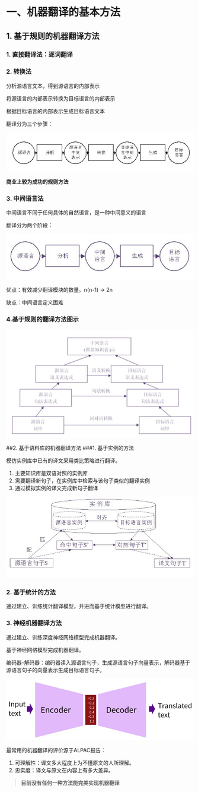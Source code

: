# 一、机器翻译的基本方法

## 1. 基于规则的机器翻译方法
### 1. 直接翻译法：逐词翻译<br>

### 2. 转换法<br>

分析源语言文本，得到源语言的内部表示

将源语言的内部表示转换为目标语言的内部表示

根据目标语言的内部表示生成目标语言文本

翻译分为三个步骤：

![first2](img/first2.jpg)

**商业上较为成功的规则方法**

### 3. 中间语言法
中间语言不同于任何具体的自然语言，是一种中间意义的语言<br>

翻译分为两个阶段：

![first1](img/first1.jpg)

优点：有效减少翻译模块的数量。n(n-1) -> 2n

缺点：中间语言定义困难

### 4.基于规则的翻译方法图示

![first3](img/first3.jpg)

##2. 基于语料库的机器翻译方法
###1. 基于实例的方法

模仿实例库中已有的译文采用类比策略进行翻译。

1. 主要知识库是双语对照的实例库
2. 需要翻译新句子，在实例库中检索与该句子类似的翻译实例
3. 通过模拟实例的译文完成新句子翻译

![first4](img/first4.jpg)

### 2. 基于统计的方法

通过建立、训练统计翻译模型，并进而基于统计模型进行翻译。

### 3. 神经机器翻译方法

通过建立、训练深度神经网络模型完成机器翻译。

基于神经网络模型完成机器翻译。

编码器-解码器：编码器读入源语言句子，生成源语言句子向量表示，解码器基于源语言句子的向量表示生成目标语言句子。

![first5](img/first5.jpg)

最常用的机器翻译的评价源于ALPAC报告：
1. 可理解性：译文多大程度上为不懂原文的人所理解。
2. 忠实度：译文与原文在内容上有多大差异。

> **目前没有任何一种方法能完美实现机器翻译**


